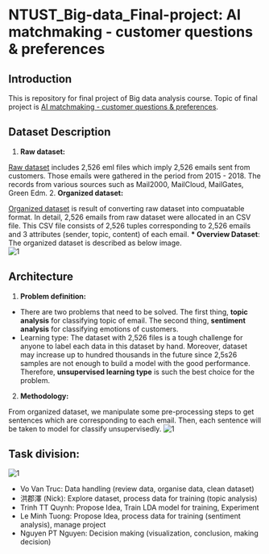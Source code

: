 # NTUST_Big-data_Final-project: AI matchmaking - customer questions & preferences

## Introduction

This is repository for final project of Big data analysis course. Topic of final project is [AI matchmaking - customer questions & preferences](https://github.com/wallrue/NTUST_Big-data_Final-project/materials/第3組_AI_人工智慧_報告_v2_20220512_V2.pdf).
## Dataset Description
1. <strong>Raw dataset:</strong>

  [Raw dataset](https://github.com/wallrue/NTUST_Big-data_Final-project/dataset/raw_dataset/project_textmining_rawdata_20220518) includes 2,526 eml files which imply 2,526 emails sent from customers. Those emails were gathered in the period from 2015 - 2018. The records from various sources such as Mail2000, MailCloud, MailGates, Green Edm.
2. <strong>Organized dataset:</strong>

  [Organized dataset](https://github.com/wallrue/NTUST_Big-data_Final-project/dataset/orgaized_dataset/) is result of converting raw dataset into compuatable format. In detail, 2,526 emails from raw dataset were allocated in an CSV file. This CSV file consists of 2,526 tuples corresponding to 2,526 emails and 3 attributes (sender, topic, content) of each email.
  <strong>* Overview Dataset</strong>: The organized dataset is described as below image.  
  <img src="https://github.com/wallrue/NTUST_Big-data_Final-project/dataset/orgaized_dataset/dataset_img.png" alt="1" width = auto height = auto>

## Architecture
1. <strong>Problem definition:</strong>
 
  * There are two problems that need to be solved. The first thing, **topic analysis** for classifying topic of email. The second thing, **sentiment analysis** for classifying emotions of customers.  
  * Learning type: The dataset with 2,526 files is a tough challenge for anyone to label each data in this dataset by hand. Moreover, dataset may increase up to hundred thousands in the future since 2,5s26 samples are not enough to build a model with the good performance. Therefore, **unsupervised learning type** is such the best choice for the problem.
2. <strong>Methodology:</strong> 
  
  From organized dataset, we manipulate some pre-processing steps to get sentences which are corresponding to each email. Then, each sentence will be taken to model for classify unsupervisedly. 
  <img src="https://github.com/wallrue/NTUST_Big-data_Final-project/materials/architecture.png" alt="1" width = auto height = auto>
  
## Task division:
  
  <img src="https://github.com/wallrue/NTUST_Big-data_Final-project/materials/workload.png" alt="1" width = auto height = auto>
  
  * Vo Van Truc: Data handling (review data, organise data, clean dataset)
  * 洪郡澤 (Nick): Explore dataset, process data for training (topic analysis)
  * Trinh TT Quynh: Propose Idea, Train LDA model for training, Experiment
  * Le Minh Tuong: Propose Idea, process data for training (sentiment analysis), manage project
  * Nguyen PT Nguyen: Decision making (visualization, conclusion, making decision)
  



